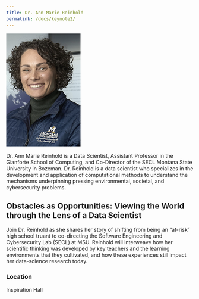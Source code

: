 ```yaml
---
title: Dr. Ann Marie Reinhold
permalink: /docs/keynote2/
---
```


![Ann Marie](../images/annmarie.png)

Dr. Ann Marie Reinhold is a Data Scientist, Assistant Professor in the Gianforte School of Computing, and Co-Director of the SECL Montana State University in Bozeman. Dr. Reinhold is a data scientist who specializes in the development and application of computational methods to understand the mechanisms underpinning pressing environmental, societal, and cybersecurity problems.

## Obstacles as Opportunities: Viewing the World through the Lens of a Data Scientist

Join Dr. Reinhold as she shares her story of shifting from being an “at-risk” high school truant to co-directing the Software Engineering and Cybersecurity Lab (SECL) at MSU. Reinhold will interweave how her scientific thinking was developed by key teachers and the learning environments that they cultivated, and how these experiences still impact her data-science research today.  

### Location
Inspiration Hall